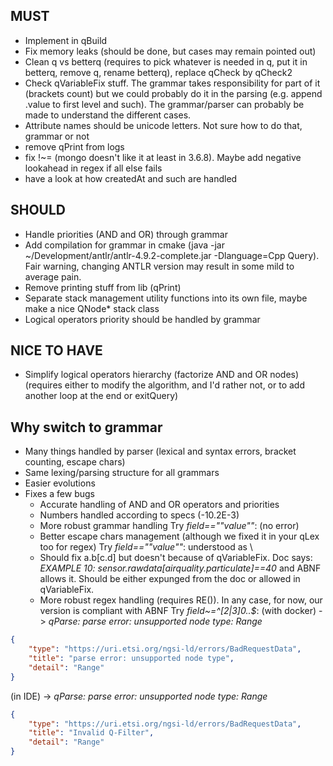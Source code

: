 ## MUST
* Implement in qBuild
* Fix memory leaks (should be done, but cases may remain pointed out)
* Clean q vs betterq (requires to pick whatever is needed in q, put it in betterq, remove q, rename betterq), replace qCheck by qCheck2
* Check qVariableFix stuff. The grammar takes responsibility for part of it (brackets count) but we could probably do it in the parsing (e.g. append .value to first level and such). The grammar/parser can probably be made to understand the different cases.
* Attribute names should be unicode letters. Not sure how to do that, grammar or not
* remove qPrint from logs
* fix !~= (mongo doesn't like it at least in 3.6.8). Maybe add negative lookahead in regex if all else fails
* have a look at how createdAt and such are handled 

## SHOULD
* Handle priorities (AND and OR) through grammar
* Add compilation for grammar in cmake (java -jar ~/Development/antlr/antlr-4.9.2-complete.jar -Dlanguage=Cpp Query). Fair warning, changing ANTLR version may result in some mild to average pain.
* Remove printing stuff from lib (qPrint)
* Separate stack management utility functions into its own file, maybe make a nice QNode* stack class 
* Logical operators priority should be handled by grammar
## NICE TO HAVE
* Simplify logical operators hierarchy (factorize AND and OR nodes) (requires either to modify the algorithm, and I'd rather not, or to add another loop at the end or exitQuery)

## Why switch to grammar
* Many things handled by parser (lexical and syntax errors, bracket counting, escape chars)
* Same lexing/parsing structure for all grammars
* Easier evolutions
* Fixes a few bugs 
  * Accurate handling of AND and OR operators and priorities
  * Numbers handled according to specs (-10.2E-3)
  * More robust grammar handling
  Try _field==""value""_:
  (no error)
  * Better escape chars management (although we fixed it in your qLex too for regex)
  Try _field=="\"value\""_: understood as \ 
  * Should fix a.b[c.d] but doesn't because of qVariableFix. Doc says: _EXAMPLE 10: sensor.rawdata[airquality.particulate]==40_ and ABNF allows it. Should be either expunged from the doc or allowed in qVariableFix. 
  * More robust regex handling (requires RE()). In any case, for now, our version is compliant with ABNF
  Try _field~=^[2|3]0..$_:
  (with docker)
  -> _qParse: parse error: unsupported node type: Range_
```json
{
    "type": "https://uri.etsi.org/ngsi-ld/errors/BadRequestData",
    "title": "parse error: unsupported node type",
    "detail": "Range"
}
```
(in IDE)
-> _qParse: parse error: unsupported node type: Range_
```json
{
    "type": "https://uri.etsi.org/ngsi-ld/errors/BadRequestData",
    "title": "Invalid Q-Filter",
    "detail": "Range"
}
```
